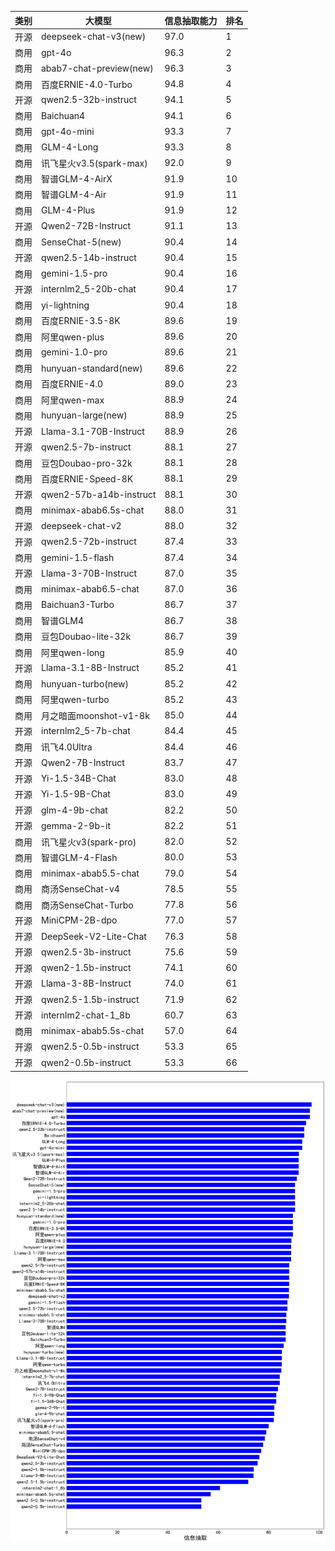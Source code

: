 
| 类别| 大模型                         | 信息抽取能力 | 排名 |
|---|-----------------------------|--------|----|
|开源|deepseek-chat-v3(new)|97.0|1|
|商用|gpt-4o|96.3|2|
|商用|abab7-chat-preview(new)|96.3|3|
|商用|百度ERNIE-4.0-Turbo|94.8|4|
|开源|qwen2.5-32b-instruct|94.1|5|
|商用|Baichuan4|94.1|6|
|商用|gpt-4o-mini|93.3|7|
|商用|GLM-4-Long|93.3|8|
|商用|讯飞星火v3.5(spark-max)|92.0|9|
|商用|智谱GLM-4-AirX|91.9|10|
|商用|智谱GLM-4-Air|91.9|11|
|商用|GLM-4-Plus|91.9|12|
|开源|Qwen2-72B-Instruct|91.1|13|
|商用|SenseChat-5(new)|90.4|14|
|开源|qwen2.5-14b-instruct|90.4|15|
|商用|gemini-1.5-pro|90.4|16|
|开源|internlm2_5-20b-chat|90.4|17|
|商用|yi-lightning|90.4|18|
|商用|百度ERNIE-3.5-8K|89.6|19|
|商用|阿里qwen-plus|89.6|20|
|商用|gemini-1.0-pro|89.6|21|
|商用|hunyuan-standard(new)|89.6|22|
|商用|百度ERNIE-4.0|89.0|23|
|商用|阿里qwen-max|88.9|24|
|商用|hunyuan-large(new)|88.9|25|
|开源|Llama-3.1-70B-Instruct|88.9|26|
|开源|qwen2.5-7b-instruct|88.1|27|
|商用|豆包Doubao-pro-32k|88.1|28|
|商用|百度ERNIE-Speed-8K|88.1|29|
|开源|qwen2-57b-a14b-instruct|88.1|30|
|商用|minimax-abab6.5s-chat|88.0|31|
|开源|deepseek-chat-v2|88.0|32|
|开源|qwen2.5-72b-instruct|87.4|33|
|商用|gemini-1.5-flash|87.4|34|
|开源|Llama-3-70B-Instruct|87.0|35|
|商用|minimax-abab6.5-chat|87.0|36|
|商用|Baichuan3-Turbo|86.7|37|
|商用|智谱GLM4|86.7|38|
|商用|豆包Doubao-lite-32k|86.7|39|
|商用|阿里qwen-long|85.9|40|
|开源|Llama-3.1-8B-Instruct|85.2|41|
|商用|hunyuan-turbo(new)|85.2|42|
|商用|阿里qwen-turbo|85.2|43|
|商用|月之暗面moonshot-v1-8k|85.0|44|
|开源|internlm2_5-7b-chat|84.4|45|
|商用|讯飞4.0Ultra|84.4|46|
|开源|Qwen2-7B-Instruct|83.7|47|
|开源|Yi-1.5-34B-Chat|83.0|48|
|开源|Yi-1.5-9B-Chat|83.0|49|
|开源|glm-4-9b-chat|82.2|50|
|开源|gemma-2-9b-it|82.2|51|
|商用|讯飞星火v3(spark-pro)|82.0|52|
|商用|智谱GLM-4-Flash|80.0|53|
|商用|minimax-abab5.5-chat|79.0|54|
|商用|商汤SenseChat-v4|78.5|55|
|商用|商汤SenseChat-Turbo|77.8|56|
|开源|MiniCPM-2B-dpo|77.0|57|
|开源|DeepSeek-V2-Lite-Chat|76.3|58|
|开源|qwen2.5-3b-instruct|75.6|59|
|开源|qwen2-1.5b-instruct|74.1|60|
|开源|Llama-3-8B-Instruct|74.0|61|
|开源|qwen2.5-1.5b-instruct|71.9|62|
|开源|internlm2-chat-1_8b|60.7|63|
|商用|minimax-abab5.5s-chat|57.0|64|
|开源|qwen2.5-0.5b-instruct|53.3|65|
|开源|qwen2-0.5b-instruct|53.3|66|


![lin](../pic/extract.png)
